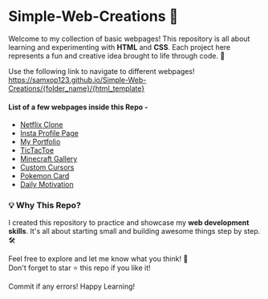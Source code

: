 # Simple-Web-Creations 🌟 
Welcome to my collection of basic webpages! This repository is all about learning and experimenting with **HTML** and **CSS**. Each project here represents a fun and creative idea brought to life through code. 🚀

Use the following link to navigate to different webpages! <br>
https://samxop123.github.io/Simple-Web-Creations/{folder_name}/{html_template}

#### List of a few webpages inside this Repo -
- [Netflix Clone](https://samxop123.github.io/Simple-Web-Creations/Netflix-Clone/index.html)
- [Insta Profile Page](https://samxop123.github.io/Simple-Web-Creations/Instagram-Profile-Page/insta.html)
- [My Portfolio](https://samxop123.github.io/Simple-Web-Creations/Personal-Portfolio/index.html)
- [TicTacToe](https://samxop123.github.io/Simple-Web-Creations/Tic-Tac-toe/index.html)
- [Minecraft Gallery](https://samxop123.github.io/Simple-Web-Creations/Minecraft-Gallery/minecraft.html)
- [Custom Cursors](https://samxop123.github.io/Simple-Web-Creations/Custom-Cursor/cursor.html)
- [Pokemon Card](https://samxop123.github.io/Simple-Web-Creations/Pokemon-Card/Mewtwo/mewtwo.html)
- [Daily Motivation](https://samxop123.github.io/Simple-Web-Creations/Daily-Motivation-Quotes/motivation.html)
  
<!-- ## 🎨 What's Inside?

- 🇮🇳 **Indian Flag**: A simple representation of the Indian flag using only HTML and CSS.  
- 🎴 **Pokemon Card**: A custom-designed card inspired by Pokémon.  
- 📄 **More to Come**: Stay tuned for more fun projects!

--- -->

### 💡 Why This Repo?

I created this repository to practice and showcase my **web development skills**. It's all about starting small and building awesome things step by step. 🛠️


Feel free to explore and let me know what you think! 🥰  
Don't forget to star ⭐ this repo if you like it!  

Commit if any errors! Happy Learning!
